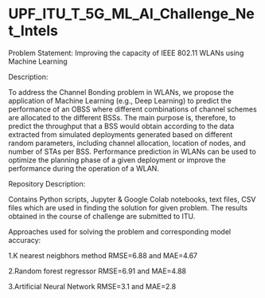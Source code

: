 # UPF_ITU_T_5G_ML_AI_Challenge_Net_Intels

Problem Statement: Improving the capacity of IEEE 802.11 WLANs using Machine Learning

Description:

To address the Channel Bonding problem in WLANs, we propose the application of Machine Learning (e.g., Deep Learning) to predict the performance of an OBSS where different combinations of channel schemes are allocated to the different BSSs. The main purpose is, therefore, to predict the throughput that a BSS would obtain according to the data extracted from simulated deployments generated based on different random parameters, including channel allocation, location of nodes, and number of STAs per BSS.
Performance prediction in WLANs can be used to optimize the planning phase of a given deployment or improve the performance during the operation of a WLAN.

Repository Description:

Contains Python scripts, Jupyter & Google Colab notebooks, text files, CSV files which are used in finding the solution for given problem. The results obtained in the course of challenge are submitted to ITU.

Approaches used for solving the problem and corresponding model accuracy:

1.K nearest neigbhors method
  RMSE=6.88 and MAE=4.67
  
2.Random forest regressor
  RMSE=6.91 and MAE=4.88
  
3.Artificial Neural Network
  RMSE=3.1 and MAE=2.8
  


